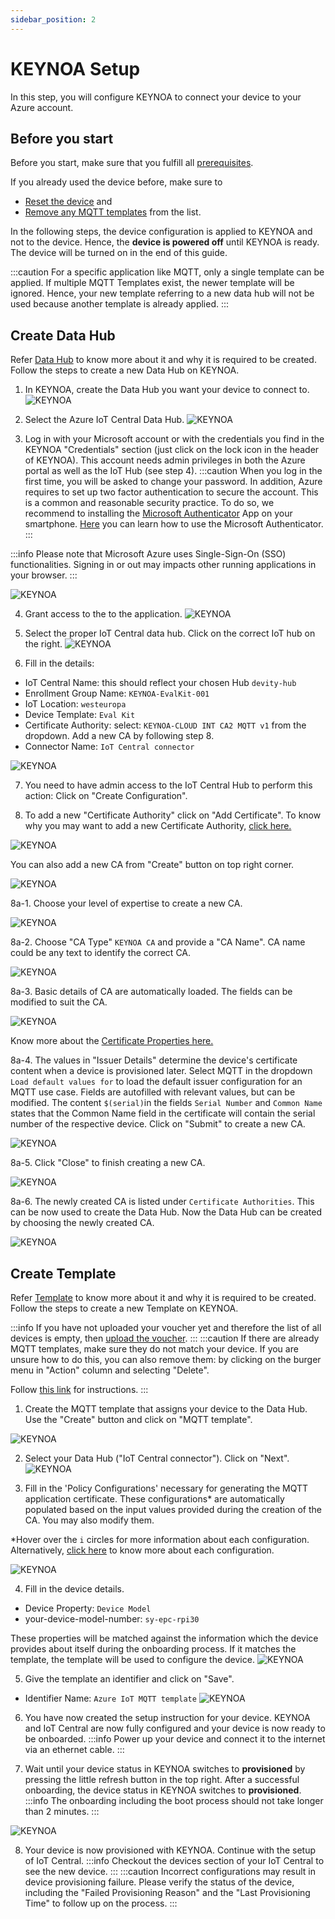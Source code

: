 ```yaml
---
sidebar_position: 2
---
```


# KEYNOA Setup
In this step, you will configure KEYNOA to connect your device to your Azure account.

## Before you start

Before you start, make sure that you fulfill all [prerequisites](/tutorial/Prerequsites).

If you already used the device before, make sure to 
- [Reset the device](/reference/reset-device) and 
- [Remove any MQTT templates](/reference/mqtt-template#2-remove-mqtt-template) from the list.

In the following steps, the device configuration is applied to KEYNOA and not to the device.
Hence, the **device is powered off** until KEYNOA is ready.
The device will be turned on in the end of this guide.

:::caution
For a specific application like MQTT, only a single template can be applied.
If multiple MQTT Templates exist, the newer template will be ignored. Hence, your new template referring to a new data hub will not be used because another template is already applied.
:::

## Create Data Hub

Refer [Data Hub](/reference/data-hub) to know more about it and why it is required to be created. Follow the steps to create a new Data Hub on KEYNOA.

1. In KEYNOA, create the Data Hub you want your device to connect to.
![KEYNOA](/img/KEYNOA/Dashboard.png)

2. Select the Azure IoT Central Data Hub.
![KEYNOA](/img/KEYNOA/IoT-Central/Azure_SelectCloudService.png)

3. Log in with your Microsoft account or with the credentials you find in the KEYNOA "Credentials" section (just click on the lock icon in the header of KEYNOA). This account needs admin privileges in both the Azure portal as well as the IoT Hub (see step 4).
:::caution
When you log in the first time, you will be asked to change your password.
In addition, Azure requires to set up two factor authentication to secure the account.
This is a common and reasonable security practice.
To do so, we recommend to installing the [Microsoft Authenticator](https://www.microsoft.com/en-us/security/mobile-authenticator-app) App on your smartphone. [Here](https://support.microsoft.com/de-de/account-billing/einrichten-einer-authentator-app-als-%C3%BCberpr%C3%BCfungsmethode-in-zwei-schritten-2db39828-15e1-4614-b825-6e2b524e7c95) you can learn how to use the Microsoft Authenticator. 
:::

:::info
Please note that Microsoft Azure uses Single-Sign-On (SSO) functionalities. Signing in or out may impacts other running applications in your browser.
:::

![KEYNOA](/img/KEYNOA/IoT-Central/Microsoft-login.png)

4. Grant access to the to the application.
![KEYNOA](/img/KEYNOA/IoT-Central/Microsoft-login-2.png)

5. Select the proper IoT Central data hub. Click on the correct IoT hub on the right.
![KEYNOA](/img/KEYNOA/IoT-Central/Data-Hub-details.png)

6. Fill in the details:

- IoT Central Name: this should reflect your chosen Hub `devity-hub`
- Enrollment Group Name: `KEYNOA-EvalKit-001`
- IoT Location: `westeuropa`
- Device Template: `Eval Kit`
- Certificate Authority: select: `KEYNOA-CLOUD INT CA2 MQTT v1` from the dropdown. Add a new CA by following step 8.
- Connector Name: `IoT Central connector`

![KEYNOA](/img/KEYNOA/IoT-Central/Data-Hub-details-2.png)

7. You need to have admin access to the IoT Central Hub to perform this action: Click on "Create Configuration".

8. To add a new "Certificate Authority" click on "Add Certificate". To know why you may want to add a new Certificate Authority, [click here.](/reference/certificate-authority)

![KEYNOA](/img/KEYNOA/IoT-Central/Azure_AddNewCA.png)

You can also add a new CA from "Create" button on top right corner.

![KEYNOA](/img/KEYNOA/Thingsboard/Thingsboard_AddNewCA)

8a-1. Choose your level of expertise to create a new CA.

![KEYNOA](/img/KEYNOA/Thingsboard/LevelOfExperience.png)

8a-2. Choose "CA Type" `KEYNOA CA` and provide a "CA Name". CA name could be any text to identify the correct CA.

![KEYNOA](/img/KEYNOA/Thingsboard/ChooseCAName.png)

8a-3. Basic details of CA are automatically loaded. The fields can be modified to suit the CA. 

![KEYNOA](/img/KEYNOA/Thingsboard/CABasicDetails.png)

Know more about the [Certificate Properties here.](/reference/certificate-properties)

8a-4. The values in "Issuer Details" determine the device's certificate content when a device is provisioned later.
Select MQTT in the dropdown `Load default values for` to load the default issuer configuration for an MQTT use case.
Fields are autofilled with relevant values, but can be modified.
The content `$(serial)`in the fields `Serial Number` and `Common Name` states that the Common Name field in the certificate will contain the serial number of the respective device.
Click on "Submit" to create a new CA.

![KEYNOA](/img/KEYNOA/Thingsboard/IssuerDetails.png)

8a-5. Click "Close" to finish creating a new CA.

![KEYNOA](/img/KEYNOA/Thingsboard/CACreated.png)

8a-6. The newly created CA is listed under `Certificate Authorities`. This can be now used to create the Data Hub. Now the Data Hub can be created by choosing the newly created CA.

![KEYNOA](/img/KEYNOA/Thingsboard/NewCAListed.png)

## Create Template

Refer [Template](/reference/mqtt-template) to know more about it and why it is required to be created. Follow the steps to create a new Template on KEYNOA.

:::info
If you have not uploaded your voucher yet and therefore the list of all devices is empty, then [upload the voucher](/tutorial/Prerequsites#upload-voucher).
:::
:::caution
If there are already MQTT templates, make sure they do not match your device. If you are unsure how to do this, you can also remove them:
by clicking on the burger menu in "Action" column and selecting "Delete". 

Follow [this link](/reference/mqtt-template#2-remove-mqtt-template) for instructions.
:::

1. Create the MQTT template that assigns your device to the Data Hub. Use the "Create" button and click on "MQTT template". 

![KEYNOA](/img/KEYNOA/MQTTCreateTemplate.png)

2. Select your Data Hub ("IoT Central connector"). Click on "Next".
![KEYNOA](/img/KEYNOA/IoT-Central/IoTCentral_CreateTemplate.png)

3. Fill in the 'Policy Configurations' necessary for generating the MQTT application certificate. These configurations\* are automatically populated based on the input values provided during the creation of the CA. You may also modify them. 

\*Hover over the `i` circles for more information about each configuration. Alternatively, [click here](/reference/certificate-properties) to know more about each configuration. 

![KEYNOA](/img/KEYNOA/IoT-Central/IoTCentral_2PolicyConfigs.png)

4. Fill in the device details.
- Device Property: `Device Model`
- your-device-model-number: `sy-epc-rpi30`

These properties will be matched against the information which the device provides about itself during the onboarding process. If it matches the template, the template will be used to configure the device.
![KEYNOA](/img/KEYNOA/IoT-Central/IoTCentral_3FilterDevices.png)


5. Give the template an identifier and click on "Save".

- Identifier Name: `Azure IoT MQTT template`
![KEYNOA](/img/KEYNOA/IoT-Central/IoTCentral_NameIdentifier.png)

6. You have now created the setup instruction for your device.
KEYNOA and IoT Central are now fully configured and your device is now ready to be onboarded.
:::info
Power up your device and connect it to the internet via an ethernet cable.
:::

7. Wait until your device status in KEYNOA switches to **provisioned** by pressing the little refresh button in the top right.
After a successful onboarding, the device status in KEYNOA switches to **provisioned**.
:::info
The onboarding including the boot process should not take longer than 2 minutes.
:::

![KEYNOA](/img/KEYNOA/devices_list_refresh.png)

8. Your device is now provisioned with KEYNOA. Continue with the setup of IoT Central.
:::info
Checkout the devices section of your IoT Central to see the new device.
:::
:::caution
Incorrect configurations may result in device provisioning failure. Please verify the status of the device, including the "Failed Provisioning Reason" and the "Last Provisioning Time" to follow up on the process.
:::
